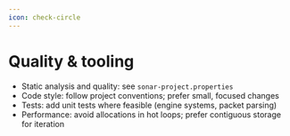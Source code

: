 ```yaml
---
icon: check-circle
---
```


# Quality & tooling

- Static analysis and quality: see `sonar-project.properties`
- Code style: follow project conventions; prefer small, focused changes
- Tests: add unit tests where feasible (engine systems, packet parsing)
- Performance: avoid allocations in hot loops; prefer contiguous storage for iteration
